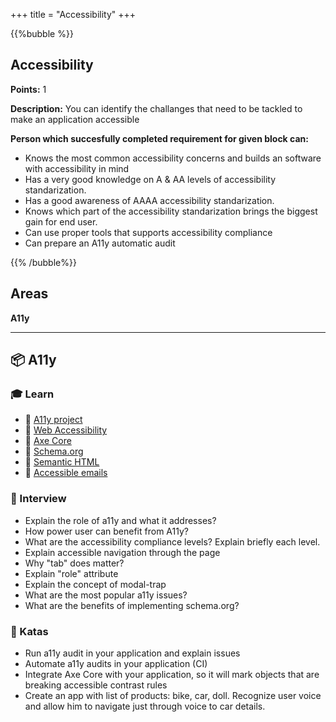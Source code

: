 +++
title = "Accessibility"
+++

{{%bubble %}}

## Accessibility

**Points:** 1

**Description:** You can identify the challanges that need to be tackled to make an application accessible

**Person which succesfully completed requirement for given block can:** 

- Knows the most common accessibility concerns and builds an software with accessibility in mind
- Has a very good knowledge on A & AA levels of accessibility standarization.
- Has a good awareness of AAAA accessibility standarization.
- Knows which part of the accessibility standarization brings the biggest gain for end user.
- Can use proper tools that supports accessibility compliance
- Can prepare an A11y automatic audit

{{% /bubble%}}

## Areas

**A11y**

---

## 📦 A11y

### 🎓 Learn

- 📗 [A11y project](https://a11yproject.com/)
- 📗 [Web Accessibility](https://developer.mozilla.org/en-US/docs/Web/Accessibility)
- 📗 [Axe Core](https://github.com/dequelabs/axe-core)
- 📗 [Schema.org](https://schema.org/)
- 📗 [Semantic HTML](https://www.w3schools.com/html/html5_semantic_elements.asp)
- 📗 [Accessible emails](https://www.campaignmonitor.com/resources/guides/accessibility/)

### 🎤 Interview

- Explain the role of a11y and what it addresses?
- How power user can benefit from A11y?
- What are the accessibility compliance levels? Explain briefly each level.
- Explain accessible navigation through the page
- Why "tab" does matter?
- Explain "role" attribute
- Explain the concept of modal-trap
- What are the most popular a11y issues?
- What are the benefits of implementing schema.org?

### 📝 Katas

- Run a11y audit in your application and explain issues
- Automate a11y audits in your application (CI)
- Integrate Axe Core with your application, so it will mark objects that are breaking accessible contrast rules
- Create an app with list of products: bike, car, doll. Recognize user voice and allow him to navigate just through voice to car details.